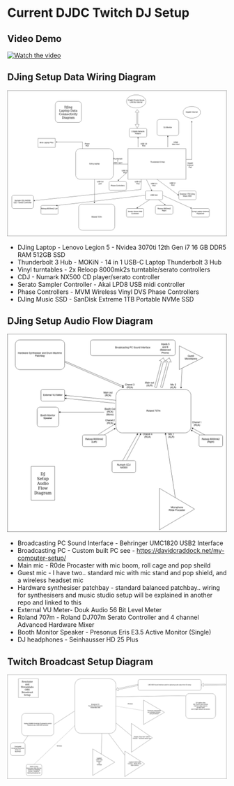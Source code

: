 # Current DJDC Twitch DJ Setup

## Video Demo
[![Watch the video](https://img.youtube.com/vi/4pt2nO5LPyc/0.jpg)](https://www.youtube.com/watch?v=4pt2nO5LPyc)

## DJing Setup Data Wiring Diagram
![alt text](DJDC%20DJing%20Laptop%20Data%20Connectivity%20Diagram.drawio.png "DJing Setup Data Wiring Diagram")

* DJing Laptop - Lenovo Legion 5 - Nvidea 3070ti 12th Gen i7 16 GB DDR5 RAM 512GB SSD
* Thunderbolt 3 Hub - MOKiN - 14 in 1 USB-C Laptop Thunderbolt 3 Hub
* Vinyl turntables - 2x Reloop 8000mk2s turntable/serato controllers
* CDJ - Numark NX500 CD player/serato controller
* Serato Sampler Controller - Akai LPD8 USB midi controller
* Phase Controllers - MVM Wireless Vinyl DVS Phase Controllers
* DJing Music SSD - SanDisk Extreme 1TB Portable NVMe SSD

## DJing Setup Audio Flow Diagram
![alt text](DJDC%20Setup%20Audio%20Flow%20Diagram.drawio.png "DJing Setup Audio Flow Diagram")

* Broadcasting PC Sound Interface - Behringer UMC1820 USB2 Interface
* Broadcasting PC - Custom built PC see - https://davidcraddock.net/my-computer-setup/
* Main mic - R0de Procaster with mic boom, roll cage and pop sheild
* Guest mic - I have two.. standard mic with mic stand and pop shield, and a wireless headset mic
* Hardware synthesiser patchbay - standard balanced patchbay.. wiring for synthesisers and music studio setup 
will be explained in another repo and linked to this
* External VU Meter- Douk Audio 56 Bit Level Meter
* Roland 707m - Roland DJ707m Serato Controller and 4 channel Advanced Hardware Mixer
* Booth Monitor Speaker - Presonus Eris E3.5 Active Monitor (Single)
* DJ headphones - Seinhausser HD 25 Plus 

## Twitch Broadcast Setup Diagram
![alt text](DJDC%20Broadcast%20setup.drawio.png "Twitch Broadcast Setup Diagram")
